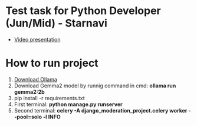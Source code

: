 # Test task for Python Developer (Jun/Mid) - Starnavi
- [Video presentation](youtube.com)

# How to run project
1. [Download Ollama](https://ollama.com/download)
2. Download Gemma2 model by runnig command in cmd: __ollama run gemma2:2b__
3. pip install -r requirements.txt
4. First terminal: __python manage.py runserver__
5. Second terminal: __celery -A django_moderation_project.celery worker --pool=solo -l INFO__
